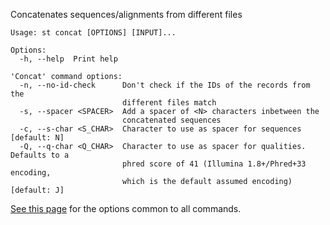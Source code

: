 Concatenates sequences/alignments from different files

```
Usage: st concat [OPTIONS] [INPUT]...

Options:
  -h, --help  Print help

'Concat' command options:
  -n, --no-id-check      Don't check if the IDs of the records from the
                         different files match
  -s, --spacer <SPACER>  Add a spacer of <N> characters inbetween the
                         concatenated sequences
  -c, --s-char <S_CHAR>  Character to use as spacer for sequences [default: N]
  -Q, --q-char <Q_CHAR>  Character to use as spacer for qualities. Defaults to a
                         phred score of 41 (Illumina 1.8+/Phred+33 encoding,
                         which is the default assumed encoding) [default: J]
```

[See this page](opts) for the options common to all commands.

